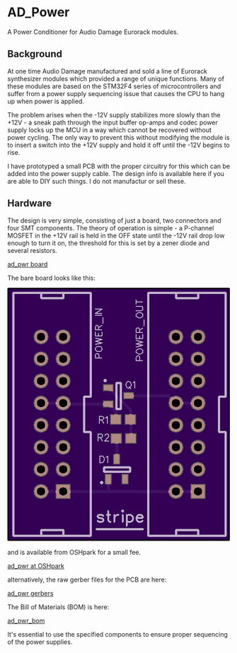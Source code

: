 # AD_Power
A Power Conditioner for Audio Damage Eurorack modules.

## Background

At one time Audio Damage manufactured and sold a line of Eurorack synthesizer
modules which provided a range of unique functions. Many of these modules are
based on the STM32F4 series of microcontrollers and suffer from a power supply
sequencing issue that causes the CPU to hang up when power is applied.

The problem arises when the -12V supply stabilizes more slowly than the +12V -
a sneak path through the input buffer op-amps and codec power supply locks up the
MCU in a way which cannot be recovered without power cycling. The only way to
prevent this without modifying the module is to insert a switch into the +12V
supply and hold it off until the -12V begins to rise.

I have prototyped a small PCB with the proper circuitry for this which can be
added into the power supply cable. The design info is available here if you are
able to DIY such things. I do not manufactur or sell these.

## Hardware

The design is very simple, consisting of just a board, two connectors and four
SMT components. The theory of operation is simple - a P-channel MOSFET in the
+12V rail is held in the OFF state until the -12V rail drop low enough to turn
it on, the threshold for this is set by a zener diode and several resistors.

[ad_pwr board](ad_pwr_schematic.pdf)

The bare board looks like this:

![ad_pwr board](ad_pwr_front.png)

and is available from OSHpark for a small fee.

[ad_pwr at OSHpark](https://oshpark.com/shared_projects/LjTaLjEs)

alternatively, the raw gerber files for the PCB are here:

[ad_pwr gerbers](oshpark.ad_pwr.zip)

The Bill of Materials (BOM) is here:

[ad_pwr_bom](ad_pwr_bom.pdf)

It's essential to use the specified components to ensure proper sequencing
of the power supplies.



